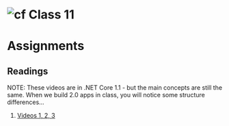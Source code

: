 ![cf](http://i.imgur.com/7v5ASc8.png) Class 11
=====================================


# Assignments

## Readings
NOTE: These videos are in .NET Core 1.1 - but the main concepts are still the same. 
When we build 2.0 apps in class, you will notice some structure differences...
1. [Videos 1, 2, 3](https://mva.microsoft.com/en-US/training-courses/introduction-to-aspnet-core-with-visual-studio-2017-16841?l=LU6ABeE6C_8206218965)